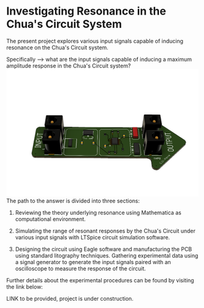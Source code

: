 # Investigating Resonance in the Chua's Circuit System 

The present project explores various input signals capable of inducing resonance on the Chua's Circuit system. 

Specifically -->  what are the input signals capable of inducing a maximum amplitude response in the Chua's Circuit system? 
![picture](https://github.com/GabStP13rr3/ResonanceChuasCircuit/blob/main/Visuals/Chua_PCB%20v3%20copy.png) 
The path to the answer is divided into three sections:

1) Reviewing the theory underlying resonance using Mathematica as computational environment. 

2) Simulating the range of resonant responses by the Chua's Circuit under various input signals with LTSpice circuit simulation software. 

3) Designing the circuit using Eagle software and manufacturing the PCB using standard litography techniques. Gathering experimental data using a signal generator to generate the input signals paired with an oscilloscope to measure the response of the circuit. 

Further details about the experimental procedures can be found by visiting the link below:

LINK to be provided, project is under construction. 
